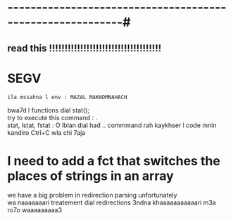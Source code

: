 

# ----------------------------------------------------------#

## read this !!!!!!!!!!!!!!!!!!!!!!!!!!!!!!!!!!!!

# SEGV
    ila mssahna l env : MAZAL MAKHDMNAHACH

bwa7d l functions dial stat();<br>
try to execute this command : .<br>
stat, lstat, fstat :
O lblan dial had .. commmand rah kaykhser l code mnin kandiro Ctrl+C wla chi 7aja<br>

# I need to add a fct that switches the places of strings in an array

we have a big problem  in redirection parsing unfortunately <br> 
wa naaaaaaari treatement dial redirections 3ndna khaaaaaaaaaaari m3a ro7o waaaaaaaaa3 <br>

